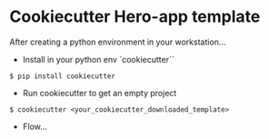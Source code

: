 # Cookiecutter Hero-app template

After creating a python environment in your workstation...

- Install in your python env `cookiecutter``
```shel
$ pip install cookiecutter
```

- Run cookiecutter to get an empty project
```shel
$ cookiecutter <your_cookiecutter_downloaded_template>
```

- Flow...